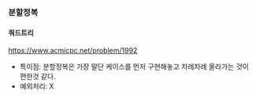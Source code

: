 ### 분할정복

#### 쿼드트리
https://www.acmicpc.net/problem/1992
- 특이점: 분할정복은 가장 말단 케이스를 먼저 구현해놓고 차례차례 올라가는 것이 편한것 같다.
- 예외처리: X